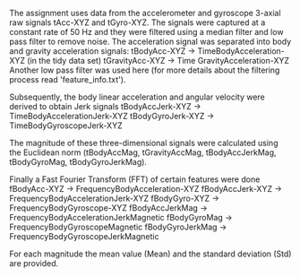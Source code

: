 
The assignment uses data from the accelerometer and gyroscope 3-axial raw signals
tAcc-XYZ and tGyro-XYZ. The signals were captured at 
a constant rate of 50 Hz and they were filtered using a median filter and low pass 
filter to remove noise. The acceleration signal was separated into body and gravity 
acceleration signals: 
tBodyAcc-XYZ -> TimeBodyAcceleration-XYZ (in the tidy data set)
tGravityAcc-XYZ -> Time GravityAcceleration-XYZ
Another low pass filter was used here (for more details about the filtering process 
read 'feature_info.txt'). 

Subsequently, the body linear acceleration and angular velocity were derived to 
obtain Jerk signals
tBodyAccJerk-XYZ -> TimeBodyAccelerationJerk-XYZ
tBodyGyroJerk-XYZ -> TimeBodyGyroscopeJerk-XYZ

The magnitude of these three-dimensional signals were calculated using the Euclidean 
norm (tBodyAccMag, tGravityAccMag, tBodyAccJerkMag, tBodyGyroMag, tBodyGyroJerkMag). 

Finally a Fast Fourier Transform (FFT) of certain features were done
fBodyAcc-XYZ -> FrequencyBodyAcceleration-XYZ
fBodyAccJerk-XYZ -> FrequencyBodyAccelerationJerk-XYZ
fBodyGyro-XYZ -> FrequencyBodyGyroscope-XYZ
fBodyAccJerkMag -> FrequencyBodyAccelerationJerkMagnetic
fBodyGyroMag -> FrequencyBodyGyroscopeMagnetic
fBodyGyroJerkMag -> FrequencyBodyGyroscopeJerkMagnetic

For each magnitude the mean value (Mean) and the standard deviation (Std) are 
provided.

